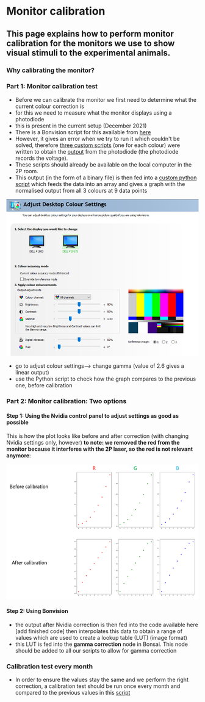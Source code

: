 # Monitor calibration

## This page explains how to perform monitor calibration for the monitors we use to show visual stimuli to the experimental animals.

### Why calibrating the monitor?

### Part 1: Monitor calibration test

- Before we can calibrate the monitor we first need to determine what the current colour correction is
- for this we need to measure what the monitor displays using a photodiode
- this is present in the current setup (December 2021)
- There is a Bonvision script for this available from [here](https://github.com/Schroeder-Lab/ExperimentalProtocols/blob/main/Bonvision/Maria/monitor_calibration/calibration_scripts_bonsai/GammaCalibration_Test.bonsai)
- However, it gives an error when we try to run it which couldn't be solved, therefore [three custom scripts](https://github.com/Schroeder-Lab/ExperimentalProtocols/tree/main/Bonvision/Maria/monitor_calibration/calibration_scripts_bonsai) (one for each colour) were written to obtain the [output](https://github.com/Schroeder-Lab/ExperimentalProtocols/tree/main/Bonvision/Maria/monitor_calibration/output_files) from the photodiode (the photodiode records the voltage).
- These scripts should already be available on the local computer in the 2P room.
- This output (in the form of a binary file) is then fed into a [custom python script](https://github.com/Schroeder-Lab/ExperimentalProtocols/blob/main/Bonvision/Maria/monitor_calibration/Calibration_Python_scripts/20220113_Calibration_Script_optimised.py) which feeds the data into an array and gives a graph with the normalised output from all 3 colours at 9 data points

![Nvidia](https://github.com/Schroeder-Lab/ExperimentalProtocols/blob/main/Bonvision/Maria/monitor_calibration/Figures/Nvidia%20control%20panel%20gamma%20adjustment.PNG)
- go to adjust colour settings--> change gamma (value of 2.6 gives a linear output)
- use the Python script to check how the graph compares to the previous one, before calibration

### Part 2: Monitor calibration: Two options
#### Step 1: Using the Nvidia control panel to adjust settings as good as possible
This is how the plot looks like before and after correction (with changing Nvidia settings only, however) **to note: we removed the red from the monitor because it interferes with the 2P laser, so the red is not relevant anymore**:

![corrected_output](https://github.com/Schroeder-Lab/ExperimentalProtocols/blob/main/Bonvision/Maria/monitor_calibration/Figures/before%20and%20after%20Calibration.PNG)

#### Step 2: Using Bonvision
- the output after Nvidia correction is then fed into the code available here [add finished code] then interpolates this data to obtain a range of values which are used to create a lookup table (LUT) (image format)
- this LUT is fed into the **gamma correction** node in Bonsai. This node should be added to all our scripts to allow for gamma correction


### Calibration test every month
- In order to ensure the values stay the same and we perform the right correction, a calibration test should be run once every month and compared to the previous values in this [script](https://github.com/Schroeder-Lab/ExperimentalProtocols/blob/main/Bonvision/Maria/monitor_calibration/comparing_old_and_new_output_values.py)
